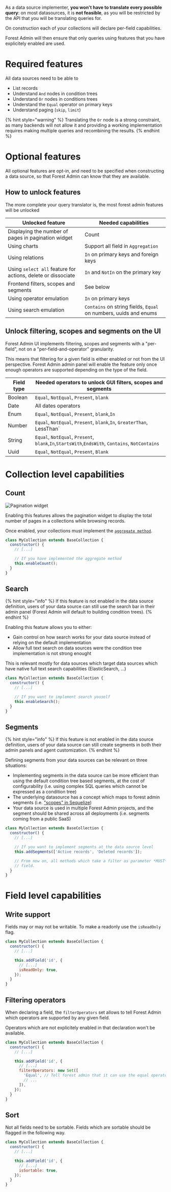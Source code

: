 As a data source implementer, **you won't have to translate every possible query**: on most datasources, it is **not feasible**, as you will be restricted by the API that you will be translating queries for.

On construction each of your collections will declare per-field capabilities.

Forest Admin will then ensure that only queries using features that you have explicitely enabled are used.

# Required features

All data sources need to be able to

- List records
- Understand `And` nodes in condition trees
- Understand `Or` nodes in conditions trees
- Understand the `Equal` operator on primary keys
- Understand paging (`skip`, `limit`)

{% hint style="warning" %}
Translating the `Or` node is a strong constraint, as many backends will not allow it and providing a working implementation requires making multiple queries and recombining the results.
{% endhint %}

# Optional features

All optional features are opt-in, and need to be specified when constructing a data source, so that Forest Admin can know that they are available.

## How to unlock features

The more complete your query translator is, the most forest admin features will be unlocked

| Unlocked feature                                             | Needed capabilities                                              |
| ------------------------------------------------------------ | ---------------------------------------------------------------- |
| Displaying the number of pages in pagination widget          | Count                                                            |
| Using charts                                                 | Support all field in `Aggregation`                               |
| Using relations                                              | `In` on primary keys and foreign keys                            |
| Using `select all` feature for actions, delete or dissociate | `In` and `NotIn` on the primary key                              |
| Frontend filters, scopes and segments                        | See below                                                        |
| Using operator emulation                                     | `In` on primary keys                                             |
| Using search emulation                                       | `Contains` on string fields, `Equal` on numbers, uuids and enums |

## Unlock filtering, scopes and segments on the UI

Forest Admin UI implements filtering, scopes and segments with a "per-field", not on a "per-field-and-operator" granularity.

This means that filtering for a given field is either enabled or not from the UI perspective. Forest Admin admin panel will enable the feature only once enough operators are supported depending on the type of the field.

| Field type | Needed operators to unlock GUI filters, scopes and segments                                     |
| ---------- | ----------------------------------------------------------------------------------------------- |
| Boolean    | `Equal`, `NotEqual`, `Present`, `blank`                                                         |
| Date       | All dates operators                                                                             |
| Enum       | `Equal`, `NotEqual`, `Present`, `blank`,`In`                                                    |
| Number     | `Equal`, `NotEqual`, `Present`, `blank`,`In`, `GreaterThan`, LessThan`                          |
| String     | `Equal`, `NotEqual`, `Present`, `blank`,`In`,`StartsWith`,`EndsWith`, `Contains`, `NotContains` |
| Uuid       | `Equal`, `NotEqual`, `Present`, `Blank`                                                         |

# Collection level capabilities

## Count

![Pagination widget](../../../assets/customdatasource-count-capability.png)

Enabling this features allows the pagination widget to display the total number of pages in a collections while browsing records.

Once enabled, your collections must implement the [`aggregate method`](../../../under-the-hood/queries/README.md#interface).

```javascript
class MyCollection extends BaseCollection {
  constructor() {
    // [...]

    // If you have implemented the aggregate method
    this.enableCount();
  }
}
```

## Search

{% hint style="info" %}
If this feature is not enabled in the data source definition, users of your data source can still use the search bar in their admin panel (Forest Admin will default to building condition trees).
{% endhint %}

Enabling this feature allows you to either:

- Gain control on how search works for your data source instead of relying on the default implementation
- Allow full text search on data sources were the condition tree implementation is not strong enought

This is relevant mostly for data sources which target data sources which have native full text search capabilities (ElasticSearch, ...)

```javascript
class MyCollection extends BaseCollection {
  constructor() {
    // [...]

    // If you want to implement search youself
    this.enableSearch();
  }
}
```

## Segments

{% hint style="info" %}
If this feature is not enabled in the data source definition, users of your data source can still create segments in both their admin panels and agent customization.
{% endhint %}

Defining segments from your data sources can be relevant on three situations:

- Implementing segments in the data source can be more efficient than using the default condition tree based segments, at the cost of configurability (i.e. using complex SQL queries which cannot be expressed as a condition tree)
- The underlying datasource has a concept which maps to forest admin segments (i.e. ["scopes" in Sequelize](https://sequelize.org/master/manual/scopes.html))
- Your data source is used in multiple Forest Admin projects, and the segment should be shared across all deployments (i.e. segments coming from a public SaaS)

```javascript
class MyCollection extends BaseCollection {
  constructor() {
    // [...]

    // If you want to implement segments at the data source level
    this.addSegments(['Active records', 'Deleted records']);

    // From now on, all methods which take a filter as parameter *MUST* not ignore its segment
    // field.
  }
}
```

# Field level capabilities

## Write support

Fields may or may not be writable. To make a readonly use the `isReadOnly` flag.

```javascript
class MyCollection extends BaseCollection {
  constructor() {
    // [...]

    this.addField('id', {
      // [...]
      isReadOnly: true,
    });
  }
}
```

## Filtering operators

When declaring a field, the `filterOperators` set allows to tell Forest Admin which operators are supported by any given field.

Operators which are not explicitely enabled in that declaration won't be available.

```javascript
class MyCollection extends BaseCollection {
  constructor() {
    // [...]

    this.addField('id', {
      // [...]
      filterOperators: new Set([
        'Equal', // Tell forest admin that it can use the equal operator on the id field
        // ...
      ]),
    });
  }
}
```

## Sort

Not all fields need to be sortable. Fields which are sortable should be flagged in the following way.

```javascript
class MyCollection extends BaseCollection {
  constructor() {
    // [...]

    this.addField('id', {
      // [...]
      isSortable: true,
    });
  }
}
```
